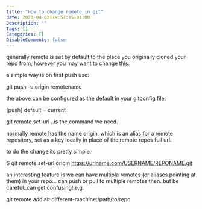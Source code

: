 ```yaml
---
title: "How to change remote in git"
date: 2023-04-02T19:57:15+01:00
Description: ""
Tags: []
Categories: []
DisableComments: false
---
```

generally remote is set by default to the place you originally cloned your repo from, however you may want to change this.

a simple way is on first push use:

git push -u origin remotename


the above can be configured as the default in your gitconfig file:

[push]
default = current

git remote set-url ..is the command we need.

normally remote has the name origin, which is an alias for a remote repository, set as a key locally in place of the remote repos full url.

to do the change its pretty simple:

$ git remote set-url origin https://urlname.com/USERNAME/REPONAME.git


an interesting feature is we can have multiple remotes (or aliases pointing at them) in your repo... can push or pull to multiple remotes then..but be careful..can get confusing!
e.g.


git remote add alt different-machine:/path/to/repo
